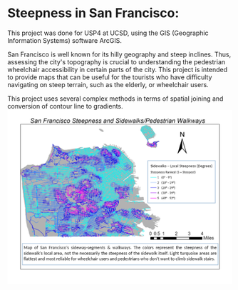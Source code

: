 # Steepness in San Francisco:
This project was done for USP4 at UCSD, using the GIS (Geographic Information Systems) software ArcGIS. 

San Francisco is well known for its hilly geography and steep inclines. Thus, assessing the city's topography is crucial to understanding the pedestrian wheelchair accessibility in certain parts of the city. This project is intended to provide maps that can be useful for the tourists who have difficulty navigating on steep terrain, such as the elderly, or wheelchair users. 

This project uses several complex methods in terms of spatial joining and conversion of contour line to gradients.
![](sidewalk_steepness.png)
